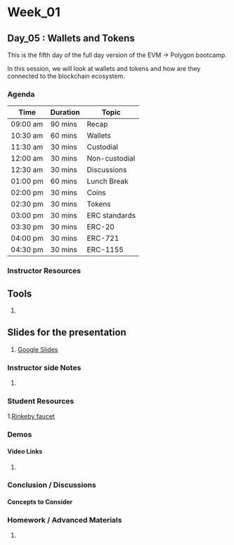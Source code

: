 # Week_01
## Day_05 : Wallets and Tokens

This is the fifth day of the full day version of the EVM → Polygon bootcamp.

In this session, we will look at wallets and tokens and how are they connected to the blockchain ecosystem.
### Agenda

| Time | Duration | Topic |
| --- | --- | --- |
| 09:00 am | 90 mins | Recap | 
| 10:30 am | 60 mins | Wallets| 
| 11:30 am | 30 mins | Custodial |
| 12:00 am | 30 mins | Non-custodial |
| 12:30 am | 30 mins | Discussions  |
| 01:00 pm | 60 mins | Lunch Break |
| 02:00 pm | 30 mins | Coins |
| 02:30 pm | 30 mins | Tokens |
| 03:00 pm | 30 mins | ERC standards |
| 03:30 pm | 30 mins | ERC-20 |
| 04:00 pm | 30 mins | ERC-721 |
| 04:30 pm | 30 mins | ERC-1155 |

### Instructor Resources

## Tools

1. 


## Slides for the presentation
1. [Google Slides](https://docs.google.com/presentation/d/1l4Uyjvc-oACg6H1F0oUioPzLGvj5ZF3LMUr1gyX461I/edit?usp=sharing)

### Instructor side Notes
1. 


### Student Resources

1.[Rinkeby faucet](https://faucet.rinkeby.io/)

### Demos

#### Video Links

1. 


### Conclusion / Discussions


#### Concepts to Consider


### Homework / Advanced Materials
1. 

